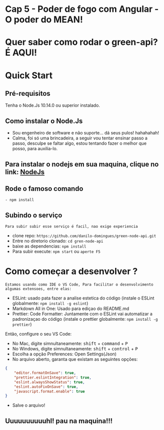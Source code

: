 # Cap 5 - Poder de fogo com Angular - O poder do MEAN!


# Quer saber como rodar o green-api? É AQUI!


# Quick Start

## Pré-requisitos

Tenha o Node.Js 10.14.0 ou superior instalado.

## Como instalar o Node.Js
- Sou engenheiro de software e não suporte... dá seus pulos! hahahahah!
- Calma, foi só uma brincadeira, a seguir vou tentar ensinar passo a passo, desculpe se faltar algo, estou tentando fazer o melhor que posso, para auxilia-lo.



## Para instalar o nodejs em sua maquina, clique no link: <a href ="https://nodejs.org/en/"> NodeJs</a>



## Rode o famoso comando
    - npm install


## Subindo o serviço
    Para subir subir esse serviço é facil, nao exige experiencia

* clone repo: `https://github.com/danilo-domingues/green-node-api.git`
* Entre no diretorio clonado: `cd gren-node-api`
* baixe as dependencias: `npm install`
* Para subir execute: `npm start` ou `aperte F5`


# Como começar a desenvolver ?

    Estamos usando como IDE o VS Code, Para facilitar o desenvolvimento algumas extensoes, entre elas:
    
* ESLint: usado pata fazer a analise estetica do código (instale o ESLint globalmente: `npm install -g eslint`)
* Markdown All in One: Usado para ediçao do README.md 
* Prettier: Code Formatter: Juntamente com o ESLint vai automatizar a padronizaçao do código (instale o prettier globalmente: `npm install -g prettier`)
  
Então, configure o seu VS Code:

* No Mac, digite simnultaneamente: <kbd>shift</kbd> + <kbd>command</kbd> + <kbd>P</kbd>
* No Windows, digite simnultaneamente: <kbd>shift</kbd> + <kbd>control</kbd> + <kbd>P</kbd>
* Escolha a opção Preferences: Open Settings(Json)
* No arquivo aberto, garanta que existam as seguintes opções:

```json 
{
    "editor.formatOnSave": true,
    "prettier.eslintIntegration": true,
    "eslint.alwaysShowStatus": true,
    "eslint.autoFixOnSave": true,
    "javascript.format.enable": true
}
```

* Salve o arquivo!


## Uuuuuuuuuuhl! pau na maquina!!!
